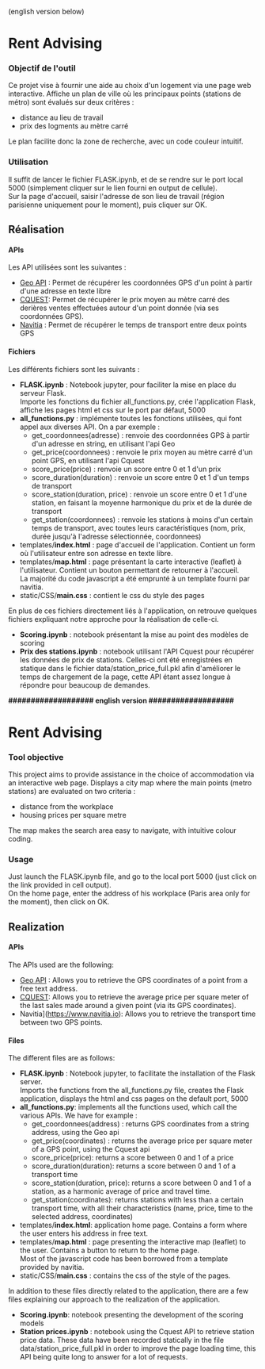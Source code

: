 (english version below)

# Rent Advising

### Objectif de l'outil
Ce projet vise à fournir une aide au choix d'un logement via une page web interactive. Affiche un plan de ville où les principaux points (stations de métro) sont évalués sur deux critères :
- distance au lieu de travail
- prix des logments au mètre carré  

Le plan facilite donc la zone de recherche, avec un code couleur intuitif.

### Utilisation
Il suffit de lancer le fichier FLASK.ipynb, et de se rendre sur le port local 5000 (simplement cliquer sur le lien fourni en output de cellule).  
Sur la page d'accueil, saisir l'adresse de son lieu de travail (région parisienne uniquement pour le moment), puis cliquer sur OK.

## Réalisation

#### APIs
Les API utilisées sont les suivantes :
- [Geo API](https://geo.api.gouv.fr/adresse) : Permet de récupérer les coordonnées GPS d'un point à partir d'une adresse en texte libre
- [CQUEST](https://www.data.gouv.fr/fr/reuses/micro-api-dvf-demande-de-valeurs-foncieres/): Permet de récupérer le prix moyen au mètre carré des derières ventes effectuées autour d'un point donnée (via ses coordonnées GPS).
- [Navitia](https://www.navitia.io) : Permet de récupérer le temps de transport entre deux points GPS

####  Fichiers
Les différents fichiers sont les suivants :
- **FLASK.ipynb** : Notebook jupyter, pour faciliter la mise en place du serveur Flask.  
    Importe les fonctions du fichier all_functions.py, crée l'application Flask, affiche les pages html et css sur le port par défaut, 5000
- **all_functions.py** : implémente toutes les fonctions utilisées, qui font appel aux diverses API. On a par exemple :
    - get_coordonnees(adresse) : renvoie des coordonnées GPS à partir d'un adresse en string, en utilisant l'api Geo
    - get_price(coordonnees) : renvoie le prix moyen au mètre carré d'un point GPS, en utilisant l'api Cquest
    - score_price(price) : renvoie un score entre 0 et 1 d'un prix
    - score_duration(duration) : renvoie un score entre 0 et 1 d'un temps de transport
    - score_station(duration, price) : renvoie un score entre 0 et 1 d'une station, en faisant la moyenne harmonique du prix et de la durée de transport
    - get_station(coordonnees) : renvoie les stations à moins d'un certain temps de transport, avec toutes leurs caractéristiques (nom, prix, durée jusqu'à l'adresse sélectionnée, coordonnees)
- templates/**index.html** : page d'accueil de l'application. Contient un form où l'utilisateur entre son adresse en texte libre.
- templates/**map.html** : page présentant la carte interactive (leaflet) à l'utilisateur.
    Contient un bouton permettant de retourner à l'accueil.  
    La majorité du code javascript a été emprunté à un template fourni par navitia.  
- static/CSS/**main.css** : contient le css du style des pages

En plus de ces fichiers directement liés à l'application, on retrouve quelques fichiers expliquant notre approche pour la réalisation de celle-ci.
- **Scoring.ipynb** : notebook présentant la mise au point des modèles de scoring
- **Prix des stations.ipynb** : notebook utilisant l'API Cquest pour récupérer les données de prix de stations. Celles-ci ont été enregistrées en statique dans le fichier data/station_price_full.pkl afin d'améliorer le temps de chargement de la page, cette API étant assez longue à répondre pour beaucoup de demandes.

  
    
      
        
        
        
**################### english version ###################**
# Rent Advising

### Tool objective
This project aims to provide assistance in the choice of accommodation via an interactive web page. Displays a city map where the main points (metro stations) are evaluated on two criteria :
- distance from the workplace
- housing prices per square metre  

The map makes the search area easy to navigate, with intuitive colour coding.

### Usage
Just launch the FLASK.ipynb file, and go to the local port 5000 (just click on the link provided in cell output).  
On the home page, enter the address of his workplace (Paris area only for the moment), then click on OK.

## Realization

#### APIs
The APIs used are the following:
- [Geo API](https://geo.api.gouv.fr/adresse) : Allows you to retrieve the GPS coordinates of a point from a free text address.
- [CQUEST](https://www.data.gouv.fr/fr/reuses/micro-api-dvf-demande-de-valeurs-foncieres/): Allows you to retrieve the average price per square meter of the last sales made around a given point (via its GPS coordinates).
- Navitia](https://www.navitia.io): Allows you to retrieve the transport time between two GPS points.

#### Files
The different files are as follows:
- **FLASK.ipynb** : Notebook jupyter, to facilitate the installation of the Flask server.  
    Imports the functions from the all_functions.py file, creates the Flask application, displays the html and css pages on the default port, 5000
- **all_functions.py**: implements all the functions used, which call the various APIs. We have for example :
    - get_coordonnees(address) : returns GPS coordinates from a string address, using the Geo api
    - get_price(coordinates) : returns the average price per square meter of a GPS point, using the Cquest api
    - score_price(price): returns a score between 0 and 1 of a price
    - score_duration(duration): returns a score between 0 and 1 of a transport time
    - score_station(duration, price): returns a score between 0 and 1 of a station, as a harmonic average of price and travel time.
    - get_station(coordinates): returns stations with less than a certain transport time, with all their characteristics (name, price, time to the selected address, coordinates)
- templates/**index.html**: application home page. Contains a form where the user enters his address in free text.
- templates/**map.html** : page presenting the interactive map (leaflet) to the user.
    Contains a button to return to the home page.  
    Most of the javascript code has been borrowed from a template provided by navitia.  
- static/CSS/**main.css** : contains the css of the style of the pages.

In addition to these files directly related to the application, there are a few files explaining our approach to the realization of the application.
- **Scoring.ipynb**: notebook presenting the development of the scoring models
- **Station prices.ipynb** : notebook using the Cquest API to retrieve station price data. These data have been recorded statically in the file data/station_price_full.pkl in order to improve the page loading time, this API being quite long to answer for a lot of requests.
